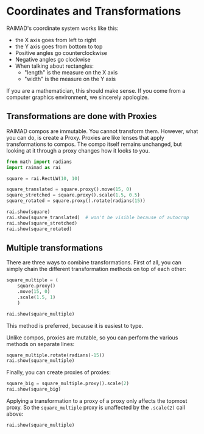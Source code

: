 # Coordinates and Transformations

RAIMAD's coordinate system works like this:

- the X axis goes from left to right
- the Y axis goes from bottom to top
- Positive angles go counterclockwise
- Negative angles go clockwise
- When talking about rectangles:
    - "length" is the measure on the X axis
    - "width" is the measure on the Y axis

If you are a mathematician,
this should make sense.
If you come from a computer graphics environment,
we sincerely apologize.

## Transformations are done with Proxies

RAIMAD compos are immutable.
You cannot transform them.
However, what you can do,
is create a Proxy.
Proxies are like lenses that apply transformations to compos.
The compo itself remains unchanged,
but looking at it through a proxy changes how it looks to you.

```python exec
from math import radians
import raimad as rai

square = rai.RectLW(10, 10)

square_translated = square.proxy().move(15, 0)
square_stretched = square.proxy().scale(1.5, 0.5)
square_rotated = square.proxy().rotate(radians(15))

rai.show(square)
rai.show(square_translated)  # won't be visible because of autocrop
rai.show(square_stretched)
rai.show(square_rotated)
```

## Multiple transformations

There are three ways to combine transformations.
First of all, you can simply chain the different
transformation methods on top of each other:


```python exec
square_multiple = (
    square.proxy()
    .move(15, 0)
    .scale(1.5, 1)
    )

rai.show(square_multiple)
```

This method is preferred, 
because it is easiest to type.


Unlike compos, proxies are mutable,
so you can perform the various methods on separate lines:
```python exec
square_multiple.rotate(radians(-15))
rai.show(square_multiple)
```

Finally, you can create proxies of proxies:
```python exec
square_big = square_multiple.proxy().scale(2)
rai.show(square_big)
```

Applying a transformation to a proxy of a proxy only
affects the topmost proxy.
So the `square_multiple` proxy is unaffected
by the `.scale(2)` call above:

```python exec
rai.show(square_multiple)
```
